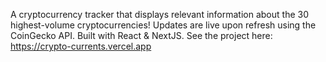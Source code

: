 A cryptocurrency tracker that displays relevant information about the 30 highest-volume cryptocurrencies! Updates are live upon refresh using the CoinGecko API. Built with React & NextJS. See the project here: https://crypto-currents.vercel.app
